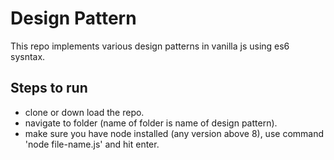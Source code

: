 # Design Pattern

This repo implements various design patterns in vanilla js using es6 sysntax.

## Steps to run

* clone or down load the repo.
* navigate to folder (name of folder is name of design pattern).
* make sure you have node installed (any version above 8), use command 'node file-name.js' and hit enter.
